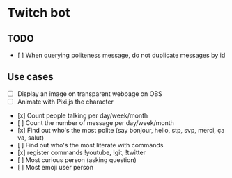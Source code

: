 # Twitch bot

## TODO

- [ ] When querying politeness message, do not duplicate messages by id

## Use cases

- [ ] Display an image on transparent webpage on OBS
- [ ] Animate with Pixi.js the character
- [x] Count people talking per day/week/month
- [ ] Count the number of message per day/week/month
- [x] Find out who's the most polite (say bonjour, hello, stp, svp, merci, ça va, salut)
- [ ] Find out who's the most literate with commands
- [x] register commands !youtube, !git, !twitter
- [ ] Most curious person (asking question)
- [ ] Most emoji user person
